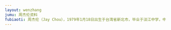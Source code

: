 ```yaml
---
layout: wenzhang
jumu: 周杰伦资料
fubiaoti: 周杰伦（Jay Chou），1979年1月18日出生于台湾省新北市，毕业于淡江中学，中国台湾流行乐男歌手、音乐人、演员、导演、编剧等。2000年发行首张个人专辑《Jay》。2001年发行的专辑《范特西》奠定其融合中西方音乐的风格 [1]  。2002年举行“The One”世界巡回演唱会 [2]  。2003年成为美国《时代周刊》封面人物 [3-4]  。2004年获得世界音乐大奖中国区最畅销艺人奖 [5]  。2005年凭借动作片《头文字D》获得台湾电影金马奖、香港电影金像奖最佳新人奖 [6]  。2006年起连续三年获得世界音乐大奖中国区最畅销艺人奖 [7]  。2007年自编自导的文艺片《不能说的秘密》获得台湾电影金马奖年度台湾杰出电影奖 [8]  。2008年凭借歌曲《青花瓷》获得第19届金曲奖最佳作曲人奖 [9]  。2009年入选美国CNN评出的“25位亚洲最具影响力的人物” [10]  ；同年凭借专辑《魔杰座》获得第20届金曲奖最佳国语男歌手奖 [11]  。2010年入选美国《Fast Company》评出的“全球百大创意人物” [12]  。2011年凭借专辑《跨时代》再度获得金曲奖最佳国语男歌手奖，并且第4次获得金曲奖最佳国语专辑奖 [13]  ；同年主演好莱坞电影《青蜂侠》 [14]  。2012年登福布斯中国名人榜榜首 [15]  。2014年发行华语乐坛首张数字音乐专辑《哎呦，不错哦》 [16]  。2018年举行“地表最强2”世界巡回演唱会 [17]  。演艺事业外，他还涉足商业、设计等领域。2007年成立杰威尔有限公司 [18]  。2011年担任华硕笔电设计师并入股香港文化传信集团 [19-20]  。周杰伦热心公益慈善，多次向中国内地灾区捐款捐物。2008年捐款援建希望小学 [21] 2014年担任中国禁毒宣传形象大使
---           
```

        